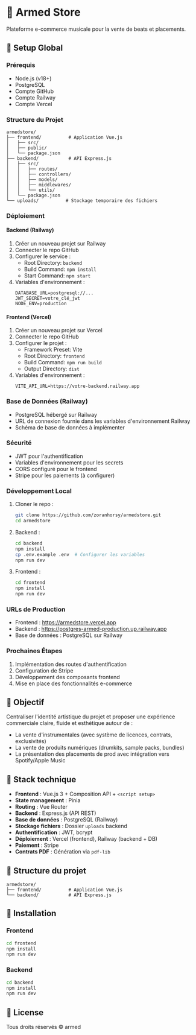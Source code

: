 # 🎵 Armed Store

Plateforme e-commerce musicale pour la vente de beats et placements.

## 🚀 Setup Global

### Prérequis
- Node.js (v18+)
- PostgreSQL
- Compte GitHub
- Compte Railway
- Compte Vercel

### Structure du Projet
```
armedstore/
├── frontend/          # Application Vue.js
│   ├── src/
│   ├── public/
│   └── package.json
├── backend/           # API Express.js
│   ├── src/
│   │   ├── routes/
│   │   ├── controllers/
│   │   ├── models/
│   │   ├── middlewares/
│   │   └── utils/
│   └── package.json
└── uploads/          # Stockage temporaire des fichiers
```

### Déploiement

#### Backend (Railway)
1. Créer un nouveau projet sur Railway
2. Connecter le repo GitHub
3. Configurer le service :
   - Root Directory: `backend`
   - Build Command: `npm install`
   - Start Command: `npm start`
4. Variables d'environnement :
   ```
   DATABASE_URL=postgresql://...
   JWT_SECRET=votre_clé_jwt
   NODE_ENV=production
   ```

#### Frontend (Vercel)
1. Créer un nouveau projet sur Vercel
2. Connecter le repo GitHub
3. Configurer le projet :
   - Framework Preset: Vite
   - Root Directory: `frontend`
   - Build Command: `npm run build`
   - Output Directory: `dist`
4. Variables d'environnement :
   ```
   VITE_API_URL=https://votre-backend.railway.app
   ```

### Base de Données (Railway)
- PostgreSQL hébergé sur Railway
- URL de connexion fournie dans les variables d'environnement Railway
- Schéma de base de données à implémenter

### Sécurité
- JWT pour l'authentification
- Variables d'environnement pour les secrets
- CORS configuré pour le frontend
- Stripe pour les paiements (à configurer)

### Développement Local
1. Cloner le repo :
   ```bash
   git clone https://github.com/zoranhorsy/armedstore.git
   cd armedstore
   ```

2. Backend :
   ```bash
   cd backend
   npm install
   cp .env.example .env  # Configurer les variables
   npm run dev
   ```

3. Frontend :
   ```bash
   cd frontend
   npm install
   npm run dev
   ```

### URLs de Production
- Frontend : https://armedstore.vercel.app
- Backend : https://postgres-armed-production.up.railway.app
- Base de données : PostgreSQL sur Railway

### Prochaines Étapes
1. Implémentation des routes d'authentification
2. Configuration de Stripe
3. Développement des composants frontend
4. Mise en place des fonctionnalités e-commerce

## 🎯 Objectif

Centraliser l'identité artistique du projet et proposer une expérience commerciale claire, fluide et esthétique autour de :
- La vente d'instrumentales (avec système de licences, contrats, exclusivités)
- La vente de produits numériques (drumkits, sample packs, bundles)
- La présentation des placements de prod avec intégration vers Spotify/Apple Music

## 🧱 Stack technique

- **Frontend** : Vue.js 3 + Composition API + `<script setup>`
- **State management** : Pinia
- **Routing** : Vue Router
- **Backend** : Express.js (API REST)
- **Base de données** : PostgreSQL (Railway)
- **Stockage fichiers** : Dossier `uploads` backend
- **Authentification** : JWT, bcrypt
- **Déploiement** : Vercel (frontend), Railway (backend + DB)
- **Paiement** : Stripe
- **Contrats PDF** : Génération via `pdf-lib`

## 📁 Structure du projet

```
armedstore/
├── frontend/          # Application Vue.js
└── backend/           # API Express.js
```

## 🚀 Installation

### Frontend

```bash
cd frontend
npm install
npm run dev
```

### Backend

```bash
cd backend
npm install
npm run dev
```

## 📝 License

Tous droits réservés © armed 